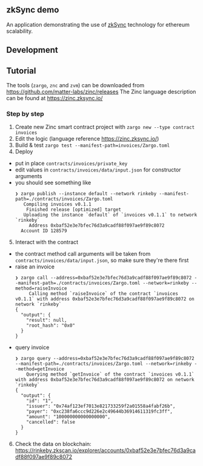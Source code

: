 ## zkSync demo

An application demonstrating the use of [zkSync](https://zksync.io/) technology for ethereum scalability.

## Development

## Tutorial

The tools (`zargo`, `znc` and `zvm`) can be downloaded from https://github.com/matter-labs/zinc/releases
The Zinc language description can be found at https://zinc.zksync.io/

### Step by step

1. Create new Zinc smart contract project with `zargo new --type contract invoices`
2. Edit the logic (language reference https://zinc.zksync.io/)
3. Build & test `zargo test --manifest-path=invoices/Zargo.toml`
4. Deploy
  - put in place `contracts/invoices/private_key`
  - edit values in `contracts/invoices/data/input.json` for constructor arguments
  - you should see something like
      ```
      ❯ zargo publish --instance default --network rinkeby --manifest-path=./contracts/invoices/Zargo.toml
         Compiling invoices v0.1.1
          Finished release [optimized] target
         Uploading the instance `default` of `invoices v0.1.1` to network `rinkeby`
           Address 0xbaf52e3e7bfec76d3a9cadf88f097ae9f89c8072
        Account ID 128579
      ```
5. Interact with the contract
  - the contract method call arguments will be taken from `contracts/invoices/data/input.json`, so make sure they're there first
  - raise an invoice
      ```
      ❯ zargo call --address=0xbaf52e3e7bfec76d3a9cadf88f097ae9f89c8072 --manifest-path=./contracts/invoices/Zargo.toml --network=rinkeby --method=raiseInvoice
           Calling method `raiseInvoice` of the contract `invoices v0.1.1` with address 0xbaf52e3e7bfec76d3a9cadf88f097ae9f89c8072 on network `rinkeby`
      {
        "output": {
          "result": null,
          "root_hash": "0x0"
        }
      }
      ```
  - query invoice
      ```
      ❯ zargo query --address=0xbaf52e3e7bfec76d3a9cadf88f097ae9f89c8072 --manifest-path=./contracts/invoices/Zargo.toml --network=rinkeby --method=getInvoice
          Querying method `getInvoice` of the contract `invoices v0.1.1` with address 0xbaf52e3e7bfec76d3a9cadf88f097ae9f89c8072 on network `rinkeby`
      {
        "output": {
          "id": "1",
          "issuer": "0x74af123ef7013e821733259f2a01558a4fabf26b",
          "payer": "0xc238fa6ccc9d226e2c49644b36914611319fc3ff",
          "amount": "100000000000000000",
          "cancelled": false
        }
      }
      ```
6. Check the data on blockchain: https://rinkeby.zkscan.io/explorer/accounts/0xbaf52e3e7bfec76d3a9cadf88f097ae9f89c8072
